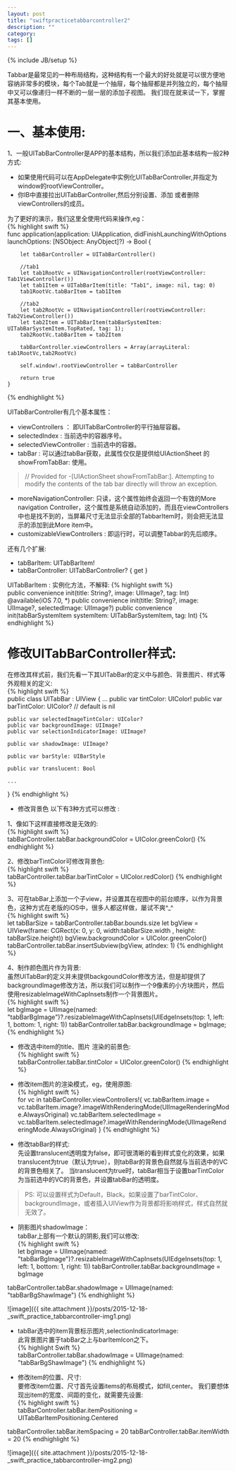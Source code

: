 ```yaml
---
layout: post
title: "swiftpracticetabbarcontroller2"
description: ""
category: 
tags: []
---
```

{% include JB/setup %}


Tabbar是最常见的一种布局结构，这种结构有一个最大的好处就是可以很方便地容纳非常多的模块，每个Tab就是一个抽屉，每个抽屉都是并列独立的，每个抽屉中又可以像递归一样不断的一层一层的添加子视图。
我们现在就来试一下，掌握其基本使用。

<!--more-->
# 一、基本使用:  

1、一般UITabBarController是APP的基本结构，所以我们添加此基本结构一般2种方式:  
+ 如果使用代码可以在AppDelegate中实例化UITabBarController,并指定为window的rootViewController。  
+ 你IB中直接拉出UITabBarController,然后分别设置、添加 或者删除viewControllers的成员。  

为了更好的演示，我们这里全使用代码来操作,eg：    
{% highlight swift %}  
func application(application: UIApplication, didFinishLaunchingWithOptions launchOptions: [NSObject: AnyObject]?) -> Bool {

        let tabBarController = UITabBarController()
        
        //tab1
        let tab1RootVc = UINavigationController(rootViewController: Tab1ViewController())
        let tab1Item = UITabBarItem(title: "Tab1", image: nil, tag: 0)
        tab1RootVc.tabBarItem = tab1Item
        
        //tab2
        let tab2RootVc = UINavigationController(rootViewController: Tab2ViewController())
        let tab2Item = UITabBarItem(tabBarSystemItem: UITabBarSystemItem.TopRated, tag: 1);
        tab2RootVc.tabBarItem = tab2Item
        
        tabBarController.viewControllers = Array(arrayLiteral: tab1RootVc,tab2RootVc)
        
        self.window!.rootViewController = tabBarController
        
        return true
    }
{% endhighlight %}  

UITabBarController有几个基本属性：
+ viewControllers ： 即UITabBarController的平行抽屉容器。  
+ selectedIndex : 当前选中的容器序号。  
+ selectedViewController : 当前选中的容器。  
+ tabBar : 可以通过tabBar获取，此属性仅仅是提供给UIActionSheet 的 showFromTabBar: 使用。  
> // Provided for -[UIActionSheet showFromTabBar:]. Attempting to modify the contents of the tab bar directly will throw an exception.

+ moreNavigationController:  只读，这个属性始终会返回一个有效的More navigation Controller，这个属性是系统自动添加的，而且在viewControllers中也是找不到的，当屏幕尺寸无法显示全部的TabbarItem时，则会把无法显示的添加到此More item中。
+ customizableViewControllers : 即运行时，可以调整Tabbar的先后顺序。  

还有几个扩展:  
+ tabBarItem: UITabBarItem! 
+ tabBarController: UITabBarController? { get }

UITabBarItem :
实例化方法，不解释:
{% highlight swift %}  
public convenience init(title: String?, image: UIImage?, tag: Int)
@available(iOS 7.0, *)
public convenience init(title: String?, image: UIImage?, selectedImage: UIImage?)
public convenience init(tabBarSystemItem systemItem: UITabBarSystemItem, tag: Int)
{% endhighlight %}  


# 修改UITabBarController样式:   
在修改其样式前，我们先看一下其UITabBar的定义中与颜色、背景图片、样式等外观相关的定义:    
{% highlight swift %}  
public class UITabBar : UIView {
	...	
    public var tintColor: UIColor!
    public var barTintColor: UIColor? // default is nil

    public var selectedImageTintColor: UIColor?
    public var backgroundImage: UIImage?
    public var selectionIndicatorImage: UIImage?

    public var shadowImage: UIImage?

    public var barStyle: UIBarStyle

    public var translucent: Bool

    ...
}
{% endhighlight %}  

+ 修改背景色 以下有3种方式可以修改 :   

1、像如下这样直接修改是无效的:     
{% highlight swift %}  
tabBarController.tabBar.backgroundColor = UIColor.greenColor()
{% endhighlight %}  

2、修改barTintColor可修改背景色:     
{% highlight swift %}  
tabBarController.tabBar.barTintColor = UIColor.redColor()
{% endhighlight %}  

3、可在tabBar上添加一个子view，并设置其在视图中的前台顺序，以作为背景色，这种方式在老版的iOS中，很多人都这样做，屡试不爽^_^    
{% highlight swift %}  
let tabBarSize = tabBarController.tabBar.bounds.size
let bgView = UIView(frame: CGRect(x: 0, y: 0, width:tabBarSize.width  , height: tabBarSize.height))
bgView.backgroundColor = UIColor.greenColor()
tabBarController.tabBar.insertSubview(bgView, atIndex: 1)
{% endhighlight %}  

4、制作颜色图片作为背景:  
虽然UITabBar的定义并未提供backgoundColor修改方法，但是却提供了backgroundImage修改方法，所以我们可以制作一个9像素的小方块图片，然后使用resizableImageWithCapInsets制作一个背景图片。  
{% highlight swift %}  
let bgImage = UIImage(named: "tabBarBgImage")?.resizableImageWithCapInsets(UIEdgeInsets(top: 1, left: 1, bottom: 1, right: 1))
tabBarController.tabBar.backgroundImage = bgImage;
{% endhighlight %}  

+ 修改选中item的title、图片 渲染的前景色:    
{% highlight swift %}  
tabBarController.tabBar.tintColor = UIColor.greenColor()
{% endhighlight %}  

+ 修改item图片的渲染模式，eg，使用原图:   
{% highlight swift %}  
for vc in tabBarController.viewControllers!{
    vc.tabBarItem.image = vc.tabBarItem.image?.imageWithRenderingMode(UIImageRenderingMode.AlwaysOriginal)
    vc.tabBarItem.selectedImage = vc.tabBarItem.selectedImage?.imageWithRenderingMode(UIImageRenderingMode.AlwaysOriginal)
}
{% endhighlight %}  

+ 修改tabBar的样式:  
先设置translucent透明度为false，即可很清晰的看到样式变化的效果，如果translucent为true（默认为true），则tabBar的背景色自然就与当前选中的VC的背景色相关了。
当translucent为true时，tabBar相当于设置barTintColor为当前选中的VC的背景色，并设置tabBar的透明度。

> PS: 可以设置样式为Default，Black。如果设置了barTintColor、backgroundImage，或者插入UIView作为背景都将影响样式，样式自然就无效了。

+ 阴影图片shadowImage：  
tabBar上部有一个默认的阴影,我们可以修改:   
{% highlight swift %}    
let bgImage = UIImage(named: "tabBarBgImage")?.resizableImageWithCapInsets(UIEdgeInsets(top: 1, left: 1, bottom: 1, right: 1))
tabBarController.tabBar.backgroundImage = bgImage

tabBarController.tabBar.shadowImage = UIImage(named: "tabBarBgShawImage")
{% endhighlight %}  

![image]({{ site.attachment }}/posts/2015-12-18-_swift_practice_tabbarcontroller-img1.png)

+ tabBar选中的item背景标示图片,selectionIndicatorImage:   
此背景图片置于tabBar之上与barItemIcon之下。    
{% highlight Swift %}    
tabBarController.tabBar.shadowImage = UIImage(named: "tabBarBgShawImage")
{% endhighlight %}  

+ 修改item的位置、尺寸:    
要修改item位置、尺寸首先设置items的布局模式，如fill,center。
我们要想体现出item的宽度、间距的变化，就需要先设置:     
{% highlight swift %}    
tabBarController.tabBar.itemPositioning = UITabBarItemPositioning.Centered

tabBarController.tabBar.itemSpacing = 20
tabBarController.tabBar.itemWidth  = 20
{% endhighlight %}  

![image]({{ site.attachment }}/posts/2015-12-18-_swift_practice_tabbarcontroller-img2.png)